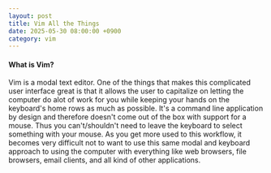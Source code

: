 ```yaml
---
layout: post
title: Vim All the Things
date: 2025-05-30 08:00:00 +0900
category: vim
---
```


#### What is Vim?
Vim is a modal text editor.  One of the things that makes this complicated user interface great is that it allows the user to capitalize on letting the computer do alot of work for you while keeping your hands on the keyboard's home rows as much as possible.  It's a command line application by design and therefore doesn't come out of the box with support for a mouse.  Thus you can't/shouldn't need to leave the keyboard to select something with your mouse.  As you get more used to this workflow, it becomes very difficult not to want to use this same modal and keyboard approach to using the computer with everything like web browsers, file browsers, email clients, and all kind of other applications.

